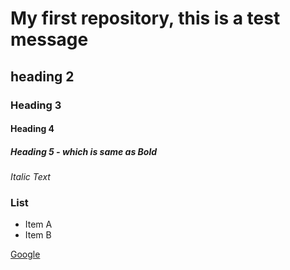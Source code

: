 # My first repository, this is a test message
## heading 2
### Heading 3
#### Heading 4
##### Heading 5 - which is same as **Bold**

_Italic Text_

### List
- Item A
- Item B

[Google](https://google.com/)
